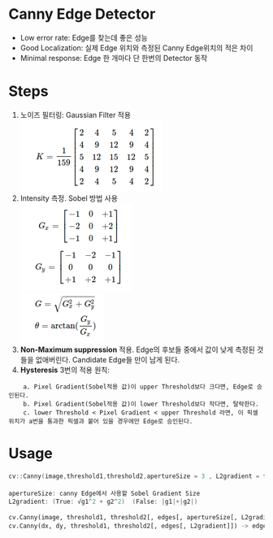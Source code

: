 # Canny Edge Detector

* Low error rate: Edge를 찾는데 좋은 성능
* Good Localization: 실제 Edge 위치와 측정된 Canny Edge위치의 적은 차이
* Minimal response: Edge 한 개마다 단 한번의 Detector 동작


# Steps
1. 노이즈 필터링: Gaussian Filter 적용   
![gaussian](https://github.com/saturnone1/OpenCV_study/blob/e4839960d7e5e62495bd27d1251a76e513c5924f/ImageProcessing/image/canny_gaussian.png)   
2. Intensity 측정. Sobel 방법 사용   
	![Sobel](https://github.com/saturnone1/OpenCV_study/blob/e4839960d7e5e62495bd27d1251a76e513c5924f/ImageProcessing/image/canny_sobel.png)   
	![result](https://github.com/saturnone1/OpenCV_study/blob/e4839960d7e5e62495bd27d1251a76e513c5924f/ImageProcessing/image/canny_result.png)   
3. **Non-Maximum suppression** 적용. Edge의 후보들 중에서 값이 낮게 측정된 것들을 없애버린다. Candidate Edge들 만이 남게 된다.   
4. **Hysteresis** 3번의 적용 원칙:
```
	a. Pixel Gradient(Sobel적용 값)이 upper Threshold보다 크다면, Edge로 승인된다.   
	b. Pixel Gradient(Sobel적용 값)이 lower Threshold보다 작다면, 탈락한다.   
	c. lower Threshold < Pixel Gradient < upper Threshold 라면, 이 픽셀 위치가 a번을 통과한 픽셀과 붙어 있을 경우에만 Edge로 승인된다.   
```


# Usage

```cpp
cv::Canny(image,threshold1,threshold2,apertureSize = 3 , L2gradient = false)

apertureSize: canny Edge에서 사용할 Sobel Gradient Size
L2gradient: (True: √g1^2 + g2^2)  (False: |g1|+|g2|)
```

```python
cv.Canny(image, threshold1, threshold2[, edges[, apertureSize[, L2gradient]]]) -> edges
cv.Canny(dx, dy, threshold1, threshold2[, edges[, L2gradient]]) -> edges
```

